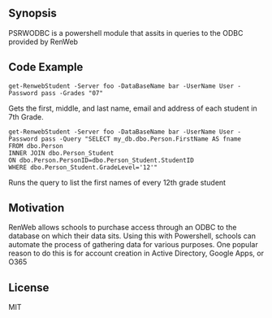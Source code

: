 ## Synopsis

PSRWODBC is a powershell module that assits in queries to the ODBC provided by RenWeb

## Code Example

```
get-RenwebStudent -Server foo -DataBaseName bar -UserName User -Password pass -Grades "07"
```
 
Gets the first, middle, and last name, email and address of each student in 7th Grade.

```
get-RenwebStudent -Server foo -DataBaseName bar -UserName User -Password pass -Query "SELECT my_db.dbo.Person.FirstName AS fname
FROM dbo.Person 
INNER JOIN dbo.Person_Student 
ON dbo.Person.PersonID=dbo.Person_Student.StudentID 
WHERE dbo.Person_Student.GradeLevel='12'" 
```

Runs the query to list the first names of every 12th grade student

## Motivation

RenWeb allows schools to purchase access through an ODBC to the database on which their data sits.  Using this with Powershell, schools can automate the process of gathering data for various purposes.  One popular reason to do this is for account creation in Active Directory, Google Apps, or O365

## License

MIT